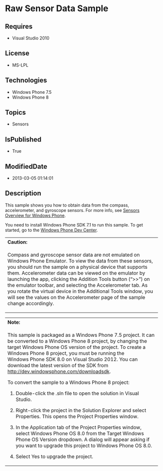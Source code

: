 # Raw Sensor Data Sample
## Requires
* Visual Studio 2010
## License
* MS-LPL
## Technologies
* Windows Phone 7.5
* Windows Phone 8
## Topics
* Sensors
## IsPublished
* True
## ModifiedDate
* 2013-03-05 01:14:01
## Description

<div id="mainBody">
<p></p>
<div class="introduction">
<p>This sample shows you how to obtain data from the compass, accelerometer, and gyroscope sensors. For more info, see
<a href="http://go.microsoft.com/fwlink/?LinkId=219681">Sensors Overview for Windows Phone</a>.</p>
<p>You need to install Windows&nbsp;Phone&nbsp;SDK&nbsp;7.1 to run this sample. To get started, go to the
<a href="http://go.microsoft.com/fwlink/?LinkID=259204">Windows Phone Dev Center</a>.</p>
<div class="alert">
<table width="100%" cellspacing="0" cellpadding="0">
<tbody>
<tr>
<th align="left"><b>Caution:</b> </th>
</tr>
<tr>
<td>
<p>Compass and gyroscope sensor data are not emulated on Windows Phone Emulator. To view the data from these sensors, you should run the sample on a physical device that supports them. Accelerometer data can be viewed on the emulator by launching the app, clicking
 the <span class="ui">Addition Tools</span> button (“&gt;&gt;”) on the emulator toolbar, and selecting the
<span class="ui">Accelerometer</span> tab. As you rotate the virtual device in the
<span class="ui">Additional Tools</span> window, you will see the values on the Accelerometer page of the sample change accordingly.</p>
</td>
</tr>
</tbody>
</table>
</div>
<div class="alert">
<table width="100%" cellspacing="0" cellpadding="0">
<tbody>
<tr>
<th align="left"><b>Note:</b> </th>
</tr>
<tr>
<td>
<p>This sample is packaged as a Windows&nbsp;Phone&nbsp;7.5 project. It can be converted to a Windows&nbsp;Phone&nbsp;8 project, by changing the target Windows Phone OS version of the project. To create a Windows&nbsp;Phone&nbsp;8 project, you must be running the Windows&nbsp;Phone&nbsp;SDK&nbsp;8.0 on
 Visual Studio 2012. You can download the latest version of the SDK from <a href="http://dev.windowsphone.com/downloadsdk">
http://dev.windowsphone.com/downloadsdk</a>.</p>
<p>To convert the sample to a Windows&nbsp;Phone&nbsp;8 project:</p>
<ol>
<li>
<p>Double-click the <span class="ui">.sln</span> file to open the solution in Visual Studio.</p>
</li><li>
<p>Right-click the project in the <span class="ui">Solution Explorer</span> and select
<span class="ui">Properties</span>. This opens the <span class="ui">Project Properties</span> window.</p>
</li><li>
<p>In the <span class="ui">Application</span> tab of the Project Properties window, select
<span class="ui">Windows Phone OS 8.0</span> from the <span class="ui">Target Windows Phone OS Version</span> dropdown. A dialog will appear asking if you want to upgrade this project to Windows Phone OS 8.0.</p>
</li><li>
<p>Select <span class="ui">Yes</span> to upgrade the project.</p>
</li></ol>
</td>
</tr>
</tbody>
</table>
</div>
</div>
</div>
